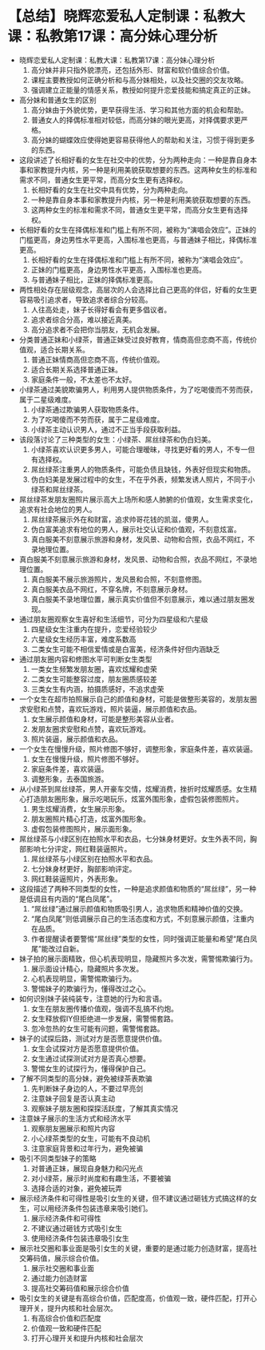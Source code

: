 # 【总结】晓辉恋爱私人定制课：私教大课：私教第17课：高分妹心理分析

-   晓辉恋爱私人定制课：私教大课：私教第17课：高分妹心理分析
    1.  高分妹并非只指外貌漂亮，还包括外形、财富和软价值综合价值。
    2.  课程主要教授如何正确分析和与高分妹相处，以及社交圈的交友攻略。
    3.  强调建立正能量的情感关系，教授如何提升恋爱技能和搞定真正的正妹。
-   高分妹和普通女生的区别
    1.  高分妹由于外貌优势，更早获得生活、学习和其他方面的机会和帮助。
    2.  普通女人的择偶标准相对较低，而高分妹的眼光更高，对择偶要求更严格。
    3.  高分妹的蝴蝶效应使得她更容易获得他人的帮助和关注，习惯于得到更多的东西。
-   这段讲述了长相好看的女生在社交中的优势，分为两种走向：一种是靠自身本事和家教提升内核，另一种是利用美貌获取想要的东西。这两种女生的标准和需求不同，普通女生更平常，而高分女生更有选择权。
    1.  长相好看的女生在社交中具有优势，分为两种走向。
    2.  一种是靠自身本事和家教提升内核，另一种是利用美貌获取想要的东西。
    3.  这两种女生的标准和需求不同，普通女生更平常，而高分女生更有选择权。
-   长相好看的女生在择偶标准和门槛上有所不同，被称为“演唱会效应”。正妹的门槛更高，身边男性水平更高，入围标准也更高，与普通妹子相比，择偶标准更高。
    1.  长相好看的女生在择偶标准和门槛上有所不同，被称为“演唱会效应”。
    2.  正妹的门槛更高，身边男性水平更高，入围标准也更高。
    3.  与普通妹子相比，正妹的择偶标准更高。
-   两性相处存在层级观念，高层次的人会选择比自己更高的伴侣，好看的女生更容易吸引追求者，导致追求者综合分较高。
    1.  人往高处走，妹子长得好看会有更多倡议者。
    2.  追求者综合分高，难以接近真美。
    3.  高分追求者不会把你当朋友，无机会发展。
-   分类普通正妹和小绿茶，普通正妹受过良好教育，情商高但恋商不高，传统价值观，适合长期关系。
    1.  普通正妹情商高但恋商不高，传统价值观。
    2.  适合长期关系选择普通正妹。
    3.  家庭条件一般，不太差也不太好。
-   小绿茶通过美貌欺骗男人，利用男人提供物质条件，为了吃喝傻而不劳而获，属于二星级难度。
    1.  小绿茶通过欺骗男人获取物质条件。
    2.  为了吃喝傻而不劳而获，属于二星级难度。
    3.  小绿茶主动认识男人，通过不正当手段获取利益。
-   该段落讨论了三种类型的女生：小绿茶、屌丝绿茶和伪白妇美。
    1.  小绿茶喜欢认识更多男人，可能合理暧昧，寻找更好看的男人，不专一但有选择权。
    2.  屌丝绿茶注重男人的物质条件，可能负债且缺钱，外表好但现实和物质。
    3.  伪白妇美是发展过程中的女生，不在乎外表，频繁发诱人照片，不同于小绿茶和屌丝绿茶。
-   屌丝绿茶发朋友圈照片展示高大上场所和感人肺腑的价值观，女生需求变化，追求有社会地位的男人。
    1.  屌丝绿茶展示外在和财富，追求帅哥花钱的凯滋，傻男人。
    2.  伪白富美追求有地位的男人，展示社交认证和价值观，不刻意炫富。
    3.  真白服美不刻意展示旅游和身材，发风景、动物和合照，衣品不网红，不录地理位置。
-   真白服美不刻意展示旅游和身材，发风景、动物和合照，衣品不网红，不录地理位置。
    1.  真白服美不展示旅游照片，发风景和合照，不刻意修图。
    2.  真白服美衣品不网红，不穿名牌，不刻意展示身材。
    3.  真白服美不录地理位置，展示真实价值但不刻意展示，难以通过朋友圈发现。
-   通过朋友圈观察女生喜好和生活细节，可分为四星级和六星级
    1.  四星级女生注重内在提升，恋爱经验较少
    2.  六星级女生经历丰富，难度系数高
    3.  二类女生可能不相信爱情或是白富美，经济条件好但内涵缺乏
-   通过朋友圈内容和修图水平可判断女生类型
    1.  一类女生频繁发朋友圈，喜欢炫耀和虚荣
    2.  二类女生可能整容过度，朋友圈质感较差
    3.  三类女生有内涵，拍摄质感好，不追求虚荣
-   一个女生在超市拍照展示自己的颜值和身材，可能是做整形美容的，发朋友圈求安慰和点赞，喜欢玩游戏，照片装逼，展示颜值和衣品。
    1.  女生展示颜值和身材，可能是整形美容从业者。
    2.  发朋友圈求安慰和点赞，喜欢玩游戏。
    3.  照片装逼，展示颜值和衣品。
-   一个女生在慢慢升级，照片修图不够好，调整形象，家庭条件差，喜欢装逼。
    1.  女生在慢慢升级，照片修图不够好。
    2.  家庭条件差，喜欢装逼。
    3.  调整形象，去泰国旅游。
-   从小绿茶到屌丝绿茶，男人开豪车交情，炫耀消费，挫折时炫耀质感。女生精心打造朋友圈形象，展示吃喝玩乐，炫富外围形象，虚假包装修图照片。
    1.  男生炫耀消费，女生展示形象。
    2.  朋友圈照片精心打造，炫富外围形象。
    3.  虚假包装修图照片，展示面形象。
-   屌丝绿茶与小绿区别在拍照水平和衣品，七分妹身材更好。女生外表不同，胸部影响七分评定，网红鞋装逼照片。
    1.  屌丝绿茶与小绿区别在拍照水平和衣品。
    2.  七分妹身材更好，胸部影响评定。
    3.  网红鞋装逼照片，外表形象。
-   这段描述了两种不同类型的女性，一种是追求颜值和物质的“屌丝绿”，另一种是低调且有内涵的“尾白凤尾”。
    1.  “屌丝绿”通过展示颜值和物质吸引男人，追求物质和精神价值的交换。
    2.  “尾白凤尾”则低调展示自己的生活态度和方式，不刻意展示颜值，注重内在品质。
    3.  作者提醒读者要警惕“屌丝绿”类型的女性，同时强调正能量和希望“尾白凤尾”能改过自新。
-   妹子拍的展示面精致，但心机表现明显，隐藏照片多次发，需警惕欺骗行为。
    1.  展示面设计精心，隐藏照片多次发。
    2.  心机表现明显，需警惕欺骗行为。
    3.  警惕妹子的欺骗行为，懂得改过之心。
-   如何识别妹子装纯装专，注意她的行为和言语。
    1.  女生在朋友圈传播价值观，强调不乱搞不约炮。
    2.  女生释放假IY但拒绝进一步发展，需警惕套路。
    3.  忽冷忽热的女生可能有问题，需警惕套路。
-   妹子的试探后路，测试对方是否愿意提供价值。
    1.  女生会试探对方是否愿意提供价值。
    2.  女生通过试探测试对方是否真心想要。
    3.  警惕女生的试探行为，懂得保护自己。
-   了解不同类型的高分妹，避免被绿茶表欺骗
    1.  先判断妹子身边的人，不要过早亮剑
    2.  注意妹子回复是否认真主动
    3.  观察妹子朋友圈和探探活跃度，了解其真实情况
-   注意妹子展示的生活方式和经济水平
    1.  观察朋友圈展示和照片内容
    2.  小心绿茶类型的女生，可能有不良动机
    3.  注意家庭背景和过年行为，避免被骗
-   吸引不同类型妹子的策略
    1.  对普通正妹，展现自身魅力和闪光点
    2.  对小绿茶，展示时尚度和有趣生活，不要被骗
    3.  选择合适的对象，避免被玩弄
-   展示经济条件和可得性是吸引女生的关键，但不建议通过砸钱方式搞这样的女生，可以用经济条件包装违章来吸引她们。
    1.  展示经济条件和可得性
    2.  不建议通过砸钱方式吸引女生
    3.  使用经济条件包装违章吸引女生
-   展示社交圈和事业面是吸引女生的关键，重要的是通过能力创造财富，提高社交筹码值，展示综合价值。
    1.  展示社交圈和事业面
    2.  通过能力创造财富
    3.  提高社交筹码值和展示综合价值
-   吸引女生的关键是有高综合价值，匹配度高，价值观一致，硬件匹配，打开心理开关，提升内核和社会层次。
    1.  有高综合价值和匹配度
    2.  价值观一致和硬件匹配
    3.  打开心理开关和提升内核和社会层次